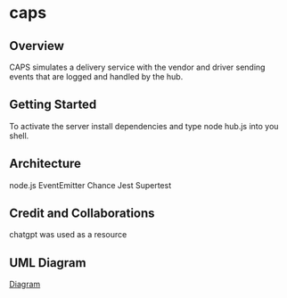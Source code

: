 # caps

## Overview
CAPS simulates a delivery service with the vendor and driver sending events that are logged and handled by the hub.

## Getting Started
To activate the server install dependencies and type node hub.js into you shell.

## Architecture
node.js
EventEmitter
Chance
Jest
Supertest



## Credit and Collaborations
chatgpt was used as a resource

## UML Diagram
[Diagram](UML_Diagram.png)